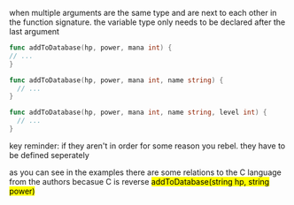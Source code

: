 
<p>
when multiple arguments are the same type and are next to each other in the function signature. the variable type only needs to be declared after the last argument
</p>


```go
func addToDatabase(hp, power, mana int) {
// ...
}
```

```go
func addToDatabase(hp, power, mana int, name string) {
  // ...
}
```

```go
func addToDatabase(hp, power, mana int, name string, level int) {
  // ...
}
```

key reminder: if they aren't in order for some reason you rebel. they have to be defined seperately

<p> 
as you can see in the examples there are some relations to the C language from the authors becasue C is reverse <mark> addToDatabase(string hp, string power) </mark>
</p>
